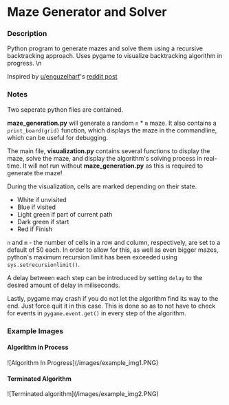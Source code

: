 <h1> Maze Generator and Solver </h1>
<h3>Description</h3>
Python program to generate mazes and solve them using a recursive backtracking approach. Uses pygame to visualize backtracking algorithm in progress. \n

Inspired by [u/enguzelharf](https://www.reddit.com/user/Enguzelharf/)'s [reddit post](https://www.reddit.com/r/Python/comments/empp5x/oc_updated_version_of_my_recent_maze_finding/)

<h3>Notes</h3>
Two seperate python files are contained. 

__maze_generation.py__ will generate a random `n` * `m` maze.
It also contains a `print_board(grid)` function, which displays the maze in the commandline, which can be useful for debugging.

The main file, __visualization.py__ contains several functions to display the maze, solve the maze, and display the algorithm's solving process in real-time.
It will not run without __maze_generation.py__ as this is required to generate the maze!

During the visualization, cells are marked depending on their state.
* White if unvisited
* Blue if visited
* Light green if part of current path
* Dark green if start
* Red if Finish

`n` and `m` - the number of cells in a row and column, respectively, are set to a default of 50 each. In order to allow for this, as well as even bigger mazes,
python's maximum recursion limit has been exceeded using `sys.setrecursionlimit()`. 

A delay between each step can be introduced by setting `delay` to the desired amount of delay in miliseconds.

Lastly, pygame may crash if you do not let the algorithm find its way to the end. Just force quit it in this case. This is done so as to not have to check for events in `pygame.event.get()` in every step of the algorithm.

<h3>Example Images</h3>
<h4>Algorithm in Process</h4>
![Algorithm In Progress](/images/example_img1.PNG)
<h4>Terminated Algorithm</h4>
![Terminated algorithm](/images/example_img2.PNG)
